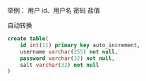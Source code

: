 举例：
用户
id、用户名 密码 盐值

自动转换

```sql
create table(
    id int(11) primary key auto_increment,
    username varchar(255) not null,
    password varchar(32) not null,
    salt varchar(32) not null
)
```

